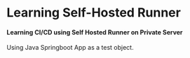 # Learning Self-Hosted Runner

#### Learning CI/CD using Self Hosted Runner on Private Server

Using Java Springboot App as a test object.
